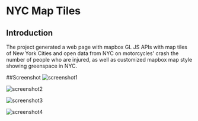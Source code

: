 # NYC Map Tiles

## Introduction 
The project generated a web page with mapbox GL JS APIs with map tiles of New York Cities and open data from NYC on motorcycles' crash the number of people who are injured, as well as customized mapbox map style showing greenspace in NYC. 

##Screenshot
![screenshot1]()

![screenshot2]()

![screenshot3]()

![screenshot4]()
